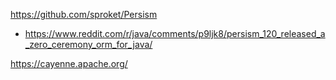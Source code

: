 https://github.com/sproket/Persism
* https://www.reddit.com/r/java/comments/p9ljk8/persism_120_released_a_zero_ceremony_orm_for_java/

https://cayenne.apache.org/